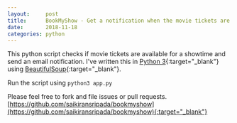 ```yaml
---
layout:     post
title:      BookMyShow - Get a notification when the movie tickets are available
date:       2018-11-18
categories: python
---
```


This python script checks if movie tickets are available for a showtime and send an email notification. I've written this in [Python 3](https://www.python.org/){:target="_blank"} using [BeautifulSoup](https://www.crummy.com/software/BeautifulSoup/){:target="_blank"}.

Run the script using `python3 app.py`

Please feel free to fork and file issues or pull requests.
[https://github.com/saikiransripada/bookmyshow](https://github.com/saikiransripada/bookmyshow){:target="_blank"}
